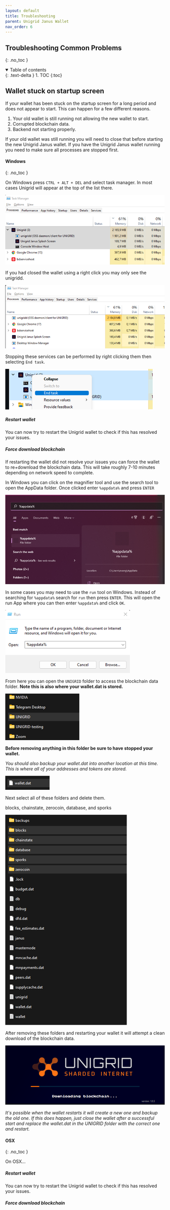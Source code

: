 ```yaml
---
layout: default
title: Troubleshooting
parent: Unigrid Janus Wallet
nav_order: 6
---
```


## Troubleshooting Common Problems
{: .no_toc }

<details open markdown="block">
  <summary>
    Table of contents
  </summary>
  {: .text-delta }
1. TOC
{:toc}
</details>

## Wallet stuck on startup screen

If your wallet has been stuck on the startup screen for a long period and does not appear to start. This can happen for a few different reasons.

1.  Your old wallet is still running not allowing the new wallet to start.
2.  Corrupted blockchain data.
3.  Backend not starting properly.

If your old wallet was still running you will need to close that before starting the new Unigrid Janus wallet. If you have the Unigrid Janus wallet running you need to make sure all processes are stopped first.

#### Windows

{: .no_toc }

On Windows press `CTRL + ALT + DEL` and select task manager. In most cases Unigrid will appear at the top of the list there.

![](../../assets/images/task-manager.png)

If you had closed the wallet using a right click you may only see the unigridd.

![](../../assets/images/only-unigridd.png)

Stopping these services can be performed by right clicking them then selecting `End task`.

![](../../assets/images/end-task.png)

##### Restart wallet

You can now try to restart the Unigrid wallet to check if this has resolved your issues.

##### Force download blockchain

If restarting the wallet did not resolve your issues you can force the wallet to re+download the blockchain data. This will take roughly 7-10 minutes depending on network speed to complete.

In Windows you can click on the magnifier tool and use the search tool to open the AppData folder. Once clicked enter `%appdata%` and press `ENTER`

![](../../assets/images/appdata.png)

In some cases you may need to use the `run` tool on Windows. Instead of searching for `%appdata%` search for `run` then press `ENTER`. This will open the run App where you can then enter `%appdata%` and click `OK`.

![](../../assets/images/run.png)

From here you can open the `UNIGRID` folder to access the blockchain data folder. **Note this is also where your wallet.dat is stored.**

![](../../assets/images/ugd-folder.png)

**Before removing anything in this folder be sure to have stopped your wallet.**

_You should also backup your wallet.dat into another location at this time. This is where all of your addresses and tokens are stored._

![](../../assets/images/wallet-dat.png)

Next select all of these folders and delete them. 

blocks, chainstate, zerocoin, database, and sporks

![](../../assets/images/ugd-folder-contents.png)

After removing these folders and restarting your wallet it will attempt a clean download of the blockchain data.

![](../../assets/images/blockchain-download.png)

_It's possible when the wallet restarts it will create a new one and backup the old one. If this does happen, just close the wallet after a successful start and replace the wallet.dat in the UNIGRID folder with the correct one and restart._

#### OSX

{: .no_toc }

On OSX...

##### Restart wallet

You can now try to restart the Unigrid wallet to check if this has resolved your issues.

##### Force download blockchain

